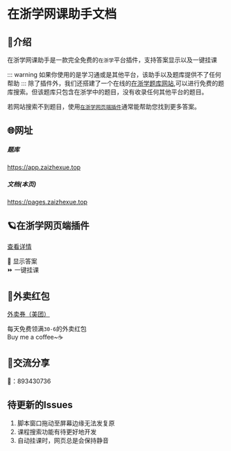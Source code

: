 # 在浙学网课助手文档

## 📖介绍

在浙学网课助手是一款完全免费的`在浙学`平台插件，支持答案显示以及一键挂课

::: warning
如果你使用的是学习通或是其他平台，该助手以及题库提供不了任何帮助
:::
除了插件外，我们还搭建了一个在线的[在浙学题库网站](https://app.zaizhexue.top),可以进行免费的题库搜索。但该题库只包含在浙学中的题目，没有收录任何其他平台的题目。 

若网站搜索不到题目，使用[`在浙学网页端插件`](网页插件.md)通常能帮助您找到更多答案。

## 🌐网址
##### 题库  
https://app.zaizhexue.top

##### 文档(本页)  
https://pages.zaizhexue.top  

## 🪐在浙学网页端插件
[查看详情](网页插件.md)

📰 显示答案  
⏩ 一键挂课

## 🍔外卖红包
[外卖券（美团）](外卖红包.md#美团)

每天免费领满`30-6`的外卖红包  
Buy me a coffee~☕

## 💬交流分享

🐧：893430736

## 待更新的Issues
1. 脚本窗口拖动至屏幕边缘无法发复原
2. 课程搜索功能有待更好地开发
3. 自动挂课时，网页总是会保持静音



